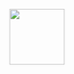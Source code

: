 <!--- Revision #25 : definitely still alive --->

<div align="center">

<img
src="https://images-wixmp-ed30a86b8c4ca887773594c2.wixmp.com/f/64df105d-fba9-491c-bb0f-3a7cbca980f1/dfbbtfq-46089a0f-7ebe-442c-8b0a-6dc9bf65fd13.png?token=eyJ0eXAiOiJKV1QiLCJhbGciOiJIUzI1NiJ9.eyJzdWIiOiJ1cm46YXBwOjdlMGQxODg5ODIyNjQzNzNhNWYwZDQxNWVhMGQyNmUwIiwiaXNzIjoidXJuOmFwcDo3ZTBkMTg4OTgyMjY0MzczYTVmMGQ0MTVlYTBkMjZlMCIsIm9iaiI6W1t7InBhdGgiOiJcL2ZcLzY0ZGYxMDVkLWZiYTktNDkxYy1iYjBmLTNhN2NiY2E5ODBmMVwvZGZiYnRmcS00NjA4OWEwZi03ZWJlLTQ0MmMtOGIwYS02ZGM5YmY2NWZkMTMucG5nIn1dXSwiYXVkIjpbInVybjpzZXJ2aWNlOmZpbGUuZG93bmxvYWQiXX0.Enun7lhwznppVIb1_6aRwpBDxEPwSAO5zuU9p-_RI-c"
width=100 height=100>

</div>
